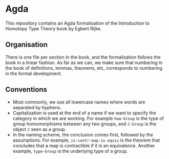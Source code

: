 # Agda

This repository contains an Agda formalisation of the Introduction to Homotopy Type Theory book by Egbert Rijke. 

## Organisation

There is one file per section in the book, and the formalization follows the book in a linear fashion. As far as we can, we make sure that numbering in the book of definitions, lemmas, theorems, etc, corresponds to numbering in the formal development.

## Conventions

* Most commonly, we use all lowercase names where words are separated by hyphens.
* Capitalization is used at the end of a name if we want to specify the category in which we are working. For example `hom-Group` is the type of group homomorphisms between any two groups, and `ℤ-Group` is the object `ℤ` seen as a group.
* In the naming scheme, the conclusion comes first, followed by the assumptions. For example, `is-contr-map-is-equiv` is the theorem that concludes that a map is contractible if it is an equivalence. Another example, `type-Group` is the underlying type of a group.
